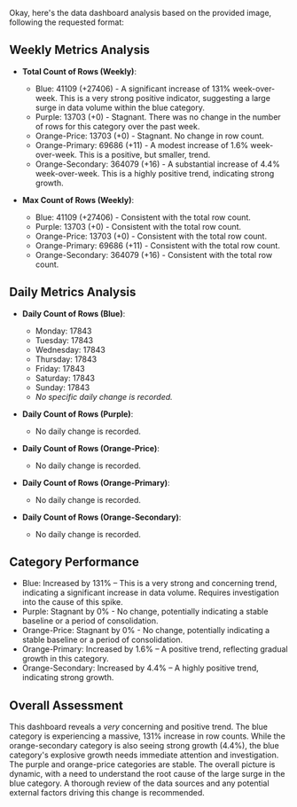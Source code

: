 Okay, here's the data dashboard analysis based on the provided image, following the requested format:

## Weekly Metrics Analysis

- **Total Count of Rows (Weekly)**:
    - Blue: 41109 (+27406) - A significant increase of 131% week-over-week. This is a very strong positive indicator, suggesting a large surge in data volume within the blue category.
    - Purple: 13703 (+0) - Stagnant. There was no change in the number of rows for this category over the past week.
    - Orange-Price: 13703 (+0) - Stagnant.  No change in row count.
    - Orange-Primary: 69686 (+11) - A modest increase of 1.6% week-over-week. This is a positive, but smaller, trend.
    - Orange-Secondary: 364079 (+16) - A substantial increase of 4.4% week-over-week.  This is a highly positive trend, indicating strong growth.


- **Max Count of Rows (Weekly)**:
    - Blue: 41109 (+27406) - Consistent with the total row count.
    - Purple: 13703 (+0) - Consistent with the total row count.
    - Orange-Price: 13703 (+0) - Consistent with the total row count.
    - Orange-Primary: 69686 (+11) - Consistent with the total row count.
    - Orange-Secondary: 364079 (+16) - Consistent with the total row count.



## Daily Metrics Analysis

- **Daily Count of Rows (Blue)**: 
    - Monday: 17843
    - Tuesday: 17843
    - Wednesday: 17843
    - Thursday: 17843
    - Friday: 17843
    - Saturday: 17843
    - Sunday: 17843
    - *No specific daily change is recorded.*

- **Daily Count of Rows (Purple)**:
     - No daily change is recorded. 

- **Daily Count of Rows (Orange-Price)**:
    - No daily change is recorded. 

- **Daily Count of Rows (Orange-Primary)**:
     - No daily change is recorded. 

- **Daily Count of Rows (Orange-Secondary)**:
     - No daily change is recorded. 

## Category Performance

- Blue: Increased by 131% – This is a very strong and concerning trend, indicating a significant increase in data volume. Requires investigation into the cause of this spike.
- Purple: Stagnant by 0% - No change, potentially indicating a stable baseline or a period of consolidation.
- Orange-Price: Stagnant by 0% - No change, potentially indicating a stable baseline or a period of consolidation.
- Orange-Primary: Increased by 1.6% – A positive trend, reflecting gradual growth in this category.
- Orange-Secondary: Increased by 4.4% – A highly positive trend, indicating strong growth.

## Overall Assessment

This dashboard reveals a *very* concerning and positive trend. The blue category is experiencing a massive, 131% increase in row counts. While the orange-secondary category is also seeing strong growth (4.4%), the blue category's explosive growth needs immediate attention and investigation.  The purple and orange-price categories are stable. The overall picture is dynamic, with a need to understand the root cause of the large surge in the blue category.  A thorough review of the data sources and any potential external factors driving this change is recommended.